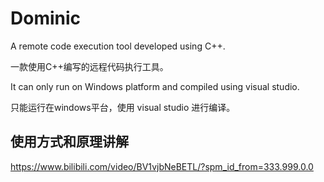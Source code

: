 # Dominic

A remote code execution tool developed using C++.

一款使用C++编写的远程代码执行工具。

It can only run on Windows platform and compiled using visual studio.

只能运行在windows平台，使用 visual studio 进行编译。

## 使用方式和原理讲解

https://www.bilibili.com/video/BV1vjbNeBETL/?spm_id_from=333.999.0.0